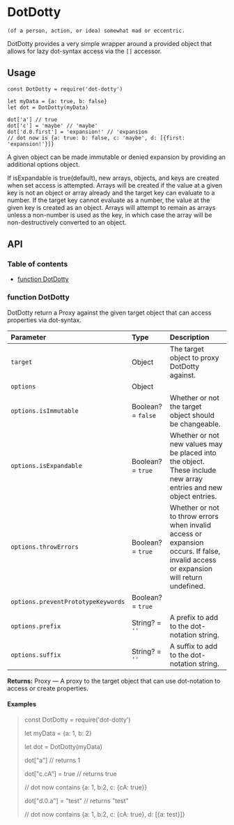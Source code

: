# DotDotty

    (of a person, action, or idea) somewhat mad or eccentric.

DotDotty provides a very simple wrapper around a provided object that allows for lazy dot-syntax access via the `[]` accessor.

## Usage

    const DotDotty = require('dot-dotty')

    let myData = {a: true, b: false}
    let dot = DotDotty(myData)

    dot['a'] // true
    dot['c'] = 'maybe' // 'maybe'
    dot['d.0.first'] = 'expansion!' // 'expansion
    // dot now is {a: true: b: false, c: 'maybe', d: [{first: 'expansion!'}]}

A given object can be made immutable or denied expansion by providing an additional options object.

If isExpandable is true(default), new arrays, objects, and keys are created when set access is attempted. Arrays will be created if the value at a given key is not an object or array already and the target key can evaluate to a number. If the target key cannot evaluate as a number, the value at the given key is created as an object. Arrays will attempt to remain as arrays unless a non-number is used as the key, in which case the array will be non-destructively converted to an object.

## API

### Table of contents

- [function DotDotty](#function-dotdotty)

### function DotDotty

DotDotty return a Proxy against the given target object that can access properties via dot-syntax.

| Parameter              | Type               | Description                                                                                                                          |
| :--------------------- | :----------------- | :----------------------------------------------------------------------------------------------------------------------------------- |
| `target`               | Object             | The target object to proxy DotDotty against.                                                                                         |
| `options`              | Object             |                                                                                                                                      |
| `options.isImmutable`  | Boolean? = `false` | Whether or not the target object should be changeable.                                                                               |
| `options.isExpandable` | Boolean? = `true`  | Whether or not new values may be placed into the object. These include new array entries and new object entries.                     |
| `options.throwErrors`  | Boolean? = `true`  | Whether or not to throw errors when invalid access or expansion occurs. If false, invalid access or expansion will return undefined. |
| `options.preventPrototypeKeywords` | Boolean? = `true` | | Whether or not prototype keywords should be allowed within keys. If true, **__proto__**, **constructor**, and **prototype** will be silently truncated. If throwErrors is also true, an error will be thrown. |
| `options.prefix`       | String? = `''`     | A prefix to add to the dot-notation string.                                                                                          |
| `options.suffix`       | String? = `''`     | A suffix to add to the dot-notation string.                                                                                          |

**Returns:** Proxy — A proxy to the target object that can use dot-notation to access or create properties.

#### Examples

> const DotDotty = require('dot-dotty')
>
> let myData = {a: 1, b: 2}
>
> let dot = DotDotty(myData)
>
> dot["a"] // returns 1
>
> dot["c.cA"] = true // returns true
>
> // dot now contains {a: 1, b:2, c: {cA: true}}
>
> dot["d.0.a"] = "test" // returns "test"
>
> // dot now contains {a: 1, b:2, c: {cA: true}, d: [{a: test}]}

